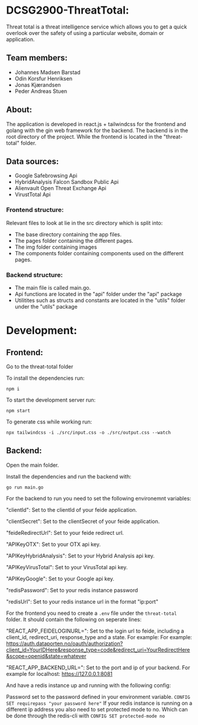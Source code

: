 # DCSG2900-ThreatTotal:

Threat total is a threat intelligence service which allows you to get a quick overlook over the safety of using a particular website, 
domain or application. 

## Team members:

* Johannes Madsen Barstad
* Odin Korsfur Henriksen
* Jonas Kjærandsen
* Peder Andreas Stuen

## About:

The application is developed in react.js + tailwindcss for the frontend and golang with the gin web framework for the backend.
The backend is in the root directory of the project.
While the frontend is located in the "threat-total" folder.

## Data sources:
- Google Safebrowsing Api
- HybridAnalysis Falcon Sandbox Public Api
- Alienvault Open Threat Exchange Api
- VirustTotal Api


### Frontend structure:
Relevant files to look at lie in the src directory which is split into:
- The base directory containing the app files.
- The pages folder containing the different pages.
- The img folder containing images
- The components folder containing components used on the different pages.

### Backend structure:
- The main file is called main.go.
- Api functions are located in the "api" folder under the "api" package
- Utilitites such as structs and constants are located in the "utils" folder under the "utils" package


# Development:

## Frontend:

Go to the threat-total folder

To install the dependencies run:

`npm i`

To start the development server run:

`npm start`

To generate css while working run:

`npx tailwindcss -i ./src/input.css -o ./src/output.css --watch`

## Backend:

Open the main folder.

Install the dependencies and run the backend with:

`go run main.go`

For the backend to run you need to set the following environemnt variables:

"clientId": Set to the clientId of your feide application.

"clientSecret": Set to the clientSecret of your feide application.

"feideRedirectUrl": Set to your feide redirect url.

"APIKeyOTX": Set to your OTX api key.

"APIKeyHybridAnalysis": Set to your Hybrid Analysis api key.

"APIKeyVirusTotal": Set to your VirusTotal api key.

"APIKeyGoogle": Set to your Google api key.

"redisPassword": Set to your redis instance password

"redisUrl": Set to your redis instance url in the format "ip:port"

For the frontend you need to create a `.env` file under the `threat-total` folder. It should contain the following on seperate lines:

"REACT_APP_FEIDELOGINURL=": Set to the login url to feide, including a client_id, redirect_uri, response_type and a state. For example:
For example: https://auth.dataporten.no/oauth/authorization?client_id=YourIDHere&response_type=code&redirect_uri=YourRedirectHere&scope=openid&state=whatever

"REACT_APP_BACKEND_URL=": Set to the port and ip of your backend. For example for localhost: https://127.0.0.1:8081

And have a redis instance up and running with the following config:

Password set to the password defined in your environment variable.
`CONFIG SET requirepass "your password here"`
If your redis instance is running on a different ip address you also need to set
protected mode to no.
Which can be done through the redis-cli with `CONFIG SET protected-mode no`
